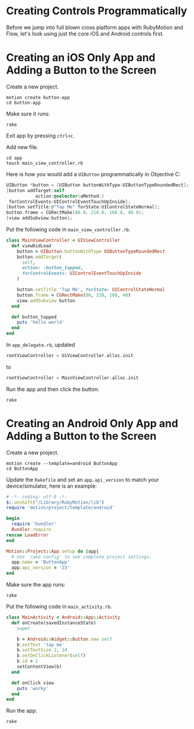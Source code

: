 # Creating Controls Programmatically #

Before we jump into full blown cross platform apps with RubyMotion and
Flow, let's look using just the core iOS and Android controls first.

# Creating an iOS Only App and Adding a Button to the Screen #

Create a new project.

```shell
motion create button-app
cd button-app
```

Make sure it runs:

```shell
rake
```

Exit app by pressing `ctrl+c`.

Add new file.

```shell
cd app
touch main_view_controller.rb
```

Here is how you would add a `UIButton` programmatically in Objective C:

```objective-c
UIButton *button = [UIButton buttonWithType:UIButtonTypeRoundedRect];
[button addTarget:self
           action:@selector(aMethod:)
 forControlEvents:UIControlEventTouchUpInside];
[button setTitle:@"Tap Me" forState:UIControlStateNormal];
button.frame = CGRectMake(80.0, 210.0, 160.0, 40.0);
[view addSubview:button];
```

Put the following code in `main_view_controller.rb`.

```ruby
class MainViewController < UIViewController
  def viewDidLoad
    button = UIButton.buttonWithType UIButtonTypeRoundedRect
    button.addTarget(
      self,
      action: :button_tapped,
      forControlEvents: UIControlEventTouchUpInside
    )

    button.setTitle 'Tap Me', forState: UIControlStateNormal
    button.frame = CGRectMake(80, 210, 160, 40)
    view.addSubview button
  end

  def button_tapped
    puts 'hello world'
  end
end
```

In `app_delegate.rb`, updated

```objective-c
rootViewController = UiViewController.alloc.init
```

to

```objective-c
rootViewController = MainViewController.alloc.init
```

Run the app and then click the button:

```shell
rake
```

# Creating an Android Only App and Adding a Button to the Screen #

Create a new project.

```shell
motion create --template=android ButtonApp
cd ButtonApp
```

Update the `Rakefile` and set an `app.api_version` to match your device/simulator, here is an example:

```ruby
# -*- coding: utf-8 -*-
$:.unshift("/Library/RubyMotion/lib")
require 'motion/project/template/android'

begin
  require 'bundler'
  Bundler.require
rescue LoadError
end

Motion::Project::App.setup do |app|
  # Use `rake config' to see complete project settings.
  app.name = 'ButtonApp'
  app.api_version = '23'
end
```

Make sure the app runs:

```shell
rake
```

Put the following code in `main_activity.rb`.

```ruby
class MainActivity < Android::App::Activity
  def onCreate(savedInstanceState)
    super

    b = Android::Widget::Button.new self
    b.setText 'tap me'
    b.setTextSize 2, 14
    b.setOnClickListener(self)
    b.id = 1
    setContentView(b)
  end

  def onClick view
    puts 'worky'
  end
end
```

Run the app:

```shell
rake
```

